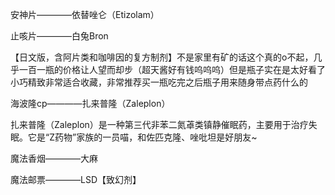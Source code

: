 安神片————依替唑仑（Etizolam）

止咳片————白兔Bron

【日文版，含阿片类和咖啡因的复方制剂】不是家里有矿的话这个真的o不起，几乎一百一瓶的价格让人望而却步（超天酱好有钱呜呜呜）但是瓶子实在是太好看了小巧精致非常适合收藏，非常推荐买一瓶吃完之后瓶子用来随身带点药什么的

海波隆cp————扎来普隆（Zaleplon）

扎来普隆（Zaleplon）是一种第三代非苯二氮䓬类镇静催眠药，主要用于治疗失眠。它是“Z药物”家族的一员喵，和佐匹克隆、唑吡坦是好朋友~

魔法香烟————大麻

魔法邮票————LSD【致幻剂】
